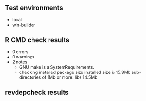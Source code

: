## Test environments

* local
* win-builder

## R CMD check results

* 0 errors
* 0 warnings
* 2 notes
  - GNU make is a SystemRequirements.
  - checking installed package size
    installed size is 15.9Mb
    sub-directories of 1Mb or more:
      libs  14.5Mb
  
## revdepcheck results
